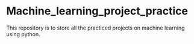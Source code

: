 # Machine_learning_project_practice
This repository is to store all the practiced projects on machine learning using python.
